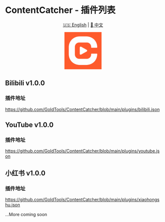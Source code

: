 # ContentCatcher - 插件列表

<div align="center">

[🇺🇸 English](README.md) | [🌟 中文](README_CN.md) 

<img src="../assets/logo.png" alt="ContentCatcher Logo" width="120"/>

</div>

## Bilibili v1.0.0

### 插件地址

https://github.com/GoldTools/ContentCatcher/blob/main/plugins/bilibili.json

## YouTube v1.0.0

### 插件地址

https://github.com/GoldTools/ContentCatcher/blob/main/plugins/youtube.json

## 小红书 v1.0.0

### 插件地址

https://github.com/GoldTools/ContentCatcher/blob/main/plugins/xiaohongshu.json

...More coming soon
